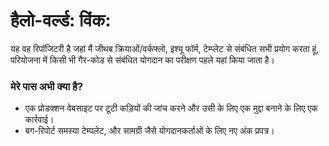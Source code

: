 # हैलो-वर्ल्ड: विंक:

यह वह रिपॉजिटरी है जहां मैं जीथब क्रियाओं/वर्कफ्लो, इश्यू फॉर्म, टेम्प्लेट से संबंधित सभी प्रयोग करता हूं, परियोजना में किसी भी गैर-कोड से संबंधित योगदान का परीक्षण पहले यहां किया जाता है।

### मेरे पास अभी क्या है?

-   एक प्रोडक्शन वेबसाइट पर टूटी कड़ियों की जांच करने और उसी के लिए एक मुद्दा बनाने के लिए एक कार्रवाई।
-   बग-रिपोर्ट समस्या टेम्पलेट, और सामग्री जैसे योगदानकर्ताओं के लिए नए अंक प्रपत्र।
